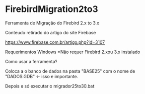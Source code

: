 # FirebirdMigration2to3
Ferramenta de Migração do Firebird 2.x to 3.x


Conteudo retirado do artigo do site Firebase

https://www.firebase.com.br/artigo.php?id=3107

Requerimentos
Windows
*Não requer Firebird 2.xou 3.x instalado

Como usar a ferramenta?

Coloca a o banco de dados na pasta "BASE25" com o nome de "DADOS.GDB" <- isso e importante.

Depois e só executar o migrador25to30.bat

